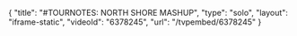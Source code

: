 {
    "title": "#TOURNOTES: NORTH SHORE MASHUP",
    "type": "solo",
    "layout": "iframe-static",
    "videoId": "6378245",
    "url": "\/tvpembed\/6378245"
}